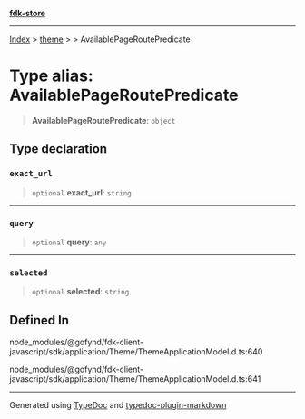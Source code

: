 [**fdk-store**](../../../README.md)
***

[Index](../../../API.md) > [theme](../../README.md) > [<internal>](../README.md) > AvailablePageRoutePredicate

# Type alias: AvailablePageRoutePredicate

> **AvailablePageRoutePredicate**: `object`

## Type declaration

### `exact_url`

> `optional` **exact\_url**: `string`

***

### `query`

> `optional` **query**: `any`

***

### `selected`

> `optional` **selected**: `string`

## Defined In

node\_modules/@gofynd/fdk-client-javascript/sdk/application/Theme/ThemeApplicationModel.d.ts:640

node\_modules/@gofynd/fdk-client-javascript/sdk/application/Theme/ThemeApplicationModel.d.ts:641

***
Generated using [TypeDoc](https://typedoc.org/) and [typedoc-plugin-markdown](https://www.npmjs.com/package/typedoc-plugin-markdown)
